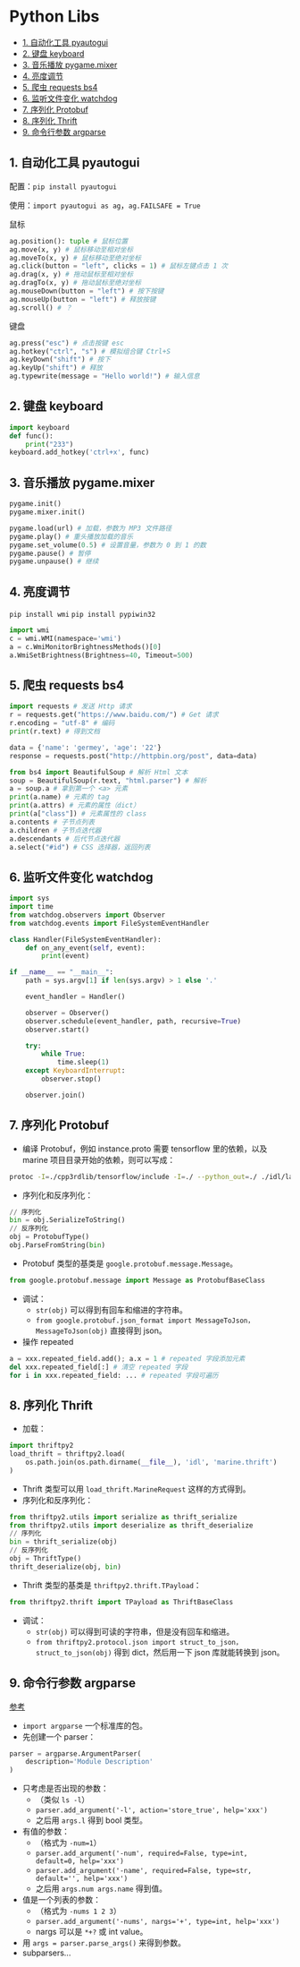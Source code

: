 # Python Libs

- [1. 自动化工具 pyautogui](#1-自动化工具-pyautogui)
- [2. 键盘 keyboard](#2-键盘-keyboard)
- [3. 音乐播放 pygame.mixer](#3-音乐播放-pygamemixer)
- [4. 亮度调节](#4-亮度调节)
- [5. 爬虫 requests bs4](#5-爬虫-requests-bs4)
- [6. 监听文件变化 watchdog](#6-监听文件变化-watchdog)
- [7. 序列化 Protobuf](#7-序列化-protobuf)
- [8. 序列化 Thrift](#8-序列化-thrift)
- [9. 命令行参数 argparse](#9-命令行参数-argparse)

## 1. 自动化工具 pyautogui

配置：`pip install pyautogui`

使用：`import pyautogui as ag`，`ag.FAILSAFE = True`

鼠标

```python
ag.position(): tuple # 鼠标位置
ag.move(x, y) # 鼠标移动至相对坐标
ag.moveTo(x, y) # 鼠标移动至绝对坐标
ag.click(button = "left", clicks = 1) # 鼠标左键点击 1 次
ag.drag(x, y) # 拖动鼠标至相对坐标
ag.dragTo(x, y) # 拖动鼠标至绝对坐标
ag.mouseDown(button = "left") # 按下按键
ag.mouseUp(button = "left") # 释放按键
ag.scroll() # ？
```

键盘

```python
ag.press("esc") # 点击按键 esc
ag.hotkey("ctrl", "s") # 模拟组合键 Ctrl+S
ag.keyDown("shift") # 按下
ag.keyUp("shift") # 释放
ag.typewrite(message = "Hello world!") # 输入信息
```

## 2. 键盘 keyboard

```py
import keyboard
def func():
    print("233")
keyboard.add_hotkey('ctrl+x', func)
```

## 3. 音乐播放 pygame.mixer

```py
pygame.init()
pygame.mixer.init()

pygame.load(url) # 加载，参数为 MP3 文件路径
pygame.play() # 重头播放加载的音乐
pygame.set_volume(0.5) # 设置音量，参数为 0 到 1 的数
pygame.pause() # 暂停
pygame.unpause() # 继续
```

## 4. 亮度调节

`pip install wmi` `pip install pypiwin32`

```py
import wmi
c = wmi.WMI(namespace='wmi')
a = c.WmiMonitorBrightnessMethods()[0]
a.WmiSetBrightness(Brightness=40, Timeout=500)
```

## 5. 爬虫 requests bs4

```py
import requests # 发送 Http 请求
r = requests.get("https://www.baidu.com/") # Get 请求
r.encoding = "utf-8" # 编码
print(r.text) # 得到文档
```

```py
data = {'name': 'germey', 'age': '22'}
response = requests.post("http://httpbin.org/post", data=data)
```

```py
from bs4 import BeautifulSoup # 解析 Html 文本
soup = BeautifulSoup(r.text, "html.parser") # 解析
a = soup.a # 拿到第一个 <a> 元素
print(a.name) # 元素的 tag
print(a.attrs) # 元素的属性（dict）
print(a["class"]) # 元素属性的 class
a.contents # 子节点列表
a.children # 子节点迭代器
a.descendants # 后代节点迭代器
a.select("#id") # CSS 选择器，返回列表
```

## 6. 监听文件变化 watchdog

```py
import sys
import time
from watchdog.observers import Observer
from watchdog.events import FileSystemEventHandler

class Handler(FileSystemEventHandler):
    def on_any_event(self, event):
        print(event)

if __name__ == "__main__":
    path = sys.argv[1] if len(sys.argv) > 1 else '.'

    event_handler = Handler()

    observer = Observer()
    observer.schedule(event_handler, path, recursive=True)
    observer.start()

    try:
        while True:
            time.sleep(1)
    except KeyboardInterrupt:
        observer.stop()

    observer.join()
```

## 7. 序列化 Protobuf

- 编译 Protobuf，例如 instance.proto 需要 tensorflow 里的依赖，以及 marine 项目目录开始的依赖，则可以写成：

```bash
protoc -I=./cpp3rdlib/tensorflow/include -I=./ --python_out=./ ./idl/lagrange/common/instance.proto
```

- 序列化和反序列化：

```py
// 序列化
bin = obj.SerializeToString()
// 反序列化
obj = ProtobufType()
obj.ParseFromString(bin)
```

- Protobuf 类型的基类是 `google.protobuf.message.Message`。

```py
from google.protobuf.message import Message as ProtobufBaseClass
```

- 调试：
  - `str(obj)` 可以得到有回车和缩进的字符串。
  - `from google.protobuf.json_format import MessageToJson，MessageToJson(obj)` 直接得到 json。
- 操作 repeated

```py
a = xxx.repeated_field.add(); a.x = 1 # repeated 字段添加元素
del xxx.repeated_field[:] # 清空 repeated 字段
for i in xxx.repeated_field: ... # repeated 字段可遍历
```

## 8. 序列化 Thrift

- 加载：

```py
import thriftpy2
load_thrift = thriftpy2.load(
    os.path.join(os.path.dirname(__file__), 'idl', 'marine.thrift')
)
```

- Thrift 类型可以用 `load_thrift.MarineRequest` 这样的方式得到。
- 序列化和反序列化：

```py
from thriftpy2.utils import serialize as thrift_serialize
from thriftpy2.utils import deserialize as thrift_deserialize
// 序列化
bin = thrift_serialize(obj)
// 反序列化
obj = ThriftType()
thrift_deserialize(obj, bin)
```

- Thrift 类型的基类是 `thriftpy2.thrift.TPayload`：

```py
from thriftpy2.thrift import TPayload as ThriftBaseClass
```

- 调试：
  - `str(obj)` 可以得到可读的字符串，但是没有回车和缩进。
  - `from thriftpy2.protocol.json import struct_to_json，struct_to_json(obj)` 得到 dict，然后用一下 json 库就能转换到 json。

## 9. 命令行参数 argparse

[参考](https://doc.bccnsoft.com/docs/python-3.7.3-docs-html-cn/library/argparse.html)

- `import argparse` 一个标准库的包。
- 先创建一个 parser：

```py
parser = argparse.ArgumentParser(
    description='Module Description'
)
```

- 只考虑是否出现的参数：
  - （类似 `ls -l`）
  - `parser.add_argument('-l', action='store_true', help='xxx')`
  - 之后用 `args.l` 得到 bool 类型。
- 有值的参数：
  - （格式为 `-num=1`）
  - `parser.add_argument('-num', required=False, type=int, default=0, help='xxx')`
  - `parser.add_argument('-name', required=False, type=str, default='', help='xxx')`
  - 之后用 `args.num args.name` 得到值。
- 值是一个列表的参数：
  - （格式为 `-nums 1 2 3`）
  - `parser.add_argument('-nums', nargs='+', type=int, help='xxx')`
  - nargs 可以是 `*+?` 或 int value。
- 用 `args = parser.parse_args()` 来得到参数。
- subparsers...
